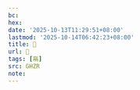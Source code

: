 ```yaml
---
bc:
hex:
date: '2025-10-13T11:29:51+08:00'
lastmod: '2025-10-14T06:42:23+08:00'
title: 󰣖
url: 󰣖
tags: [朚]
src: GHZR
note:
---
```

